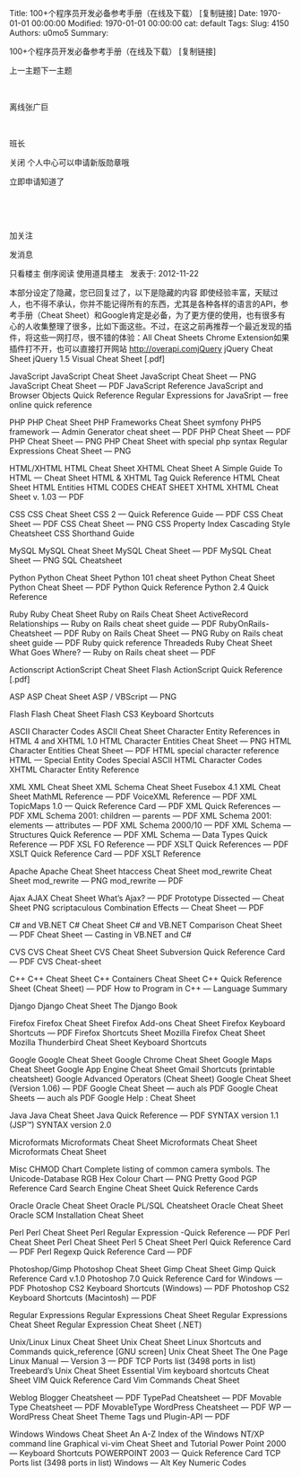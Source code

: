 Title: 100+个程序员开发必备参考手册（在线及下载） [复制链接]
Date: 1970-01-01 00:00:00
Modified: 1970-01-01 00:00:00
cat: default
Tags: 
Slug: 4150
Authors: u0mo5 
Summary: 



100+个程序员开发必备参考手册（在线及下载） [复制链接]



上一主题下一主题



 





离线张广巨

 


班长






关闭
个人中心可以申请新版勋章哦

立即申请知道了



 




 





加关注

发消息






只看楼主 倒序阅读 使用道具楼主   发表于: 2012-11-22
 
 


本部分设定了隐藏，您已回复过了，以下是隐藏的内容
即使经验丰富，天赋过人，也不得不承认，你并不能记得所有的东西，尤其是各种各样的语言的API，参考手册（Cheat Sheet）和Google肯定是必备，为了更方便的使用，也有很多有心的人收集整理了很多，比如下面这些。不过，在这之前再推荐一个最近发现的插件，将这些一网打尽，很不错的体验：All Cheat Sheets Chrome Extension如果插件打不开，也可以直接打开网站 http://overapi.comjQuery
jQuery Cheat Sheet
jQuery 1.5 Visual Cheat Sheet [.pdf]


JavaScript
JavaScript Cheat Sheet
JavaScript Cheat Sheet — PNG
JavaScript Cheat Sheet — PDF
JavaScript Reference
JavaScript and Browser Objects Quick Reference
Regular Expressions for JavaSript — free online quick reference


PHP
PHP Cheat Sheet
PHP Frameworks Cheat Sheet
symfony PHP5 framework — Admin Generator cheat sheet — PDF
PHP Cheat Sheet — PDF
PHP Cheat Sheet — PNG
PHP Cheat Sheet with special php syntax
Regular Expressions Cheat Sheet — PNG


HTML/XHTML
HTML Cheat Sheet
XHTML Cheat Sheet
A Simple Guide To HTML — Cheat Sheet
HTML &amp; XHTML Tag Quick Reference
HTML Cheat Sheet
HTML Entities
HTML CODES CHEAT SHEET
XHTML
XHTML Cheat Sheet v. 1.03 — PDF


CSS
CSS Cheat Sheet
CSS 2 — Quick Reference Guide — PDF
CSS Cheat Sheet — PDF
CSS Cheat Sheet — PNG
CSS Property Index
Cascading Style Cheatsheet
CSS Shorthand Guide


MySQL
MySQL Cheat Sheet
MySQL Cheat Sheet — PDF
MySQL Cheat Sheet — PNG
SQL Cheatsheet


Python
Python Cheat Sheet
Python 101 cheat sheet
Python Cheat Sheet
Python Cheat Sheet — PDF
Python Quick Reference
Python 2.4 Quick Reference


Ruby
Ruby Cheat Sheet
Ruby on Rails Cheat Sheet
ActiveRecord Relationships — Ruby on Rails cheat sheet guide — PDF
RubyOnRails-Cheatsheet — PDF
Ruby on Rails Cheat Sheet — PNG
Ruby on Rails cheat sheet guide — PDF
Ruby quick reference
Threadeds Ruby Cheat Sheet
What Goes Where? — Ruby on Rails cheat sheet — PDF


Actionscript
ActionScript Cheat Sheet
Flash ActionScript Quick Reference [.pdf]


ASP
ASP Cheat Sheet
ASP / VBScript — PNG


Flash
Flash Cheat Sheet
Flash CS3 Keyboard Shortcuts


ASCII Character Codes
ASCII Cheat Sheet
Character Entity References in HTML 4 and XHTML 1.0
HTML Character Entities Cheat Sheet — PNG
HTML Character Entities Cheat Sheet — PDF
HTML special character reference
HTML — Special Entity Codes
Special ASCII HTML Character Codes
XHTML Character Entity Reference


XML
XML Cheat Sheet
XML Schema Cheat Sheet
Fusebox 4.1 XML Cheat Sheet
MathML Reference — PDF
VoiceXML Reference — PDF
XML TopicMaps 1.0 — Quick Reference Card — PDF
XML Quick References — PDF
XML Schema 2001: children — parents — PDF
XML Schema 2001: elements — attributes — PDF
XML Schema 2000/10 — PDF
XML Schema — Structures Quick Reference — PDF
XML Schema — Data Types Quick Reference — PDF
XSL FO Reference — PDF
XSLT Quick References — PDF
XSLT Quick Reference Card — PDF
XSLT Reference


Apache
Apache Cheat Sheet
htaccess Cheat Sheet
mod_rewrite Cheat Sheet
mod_rewrite — PNG
mod_rewrite — PDF


Ajax
AJAX Cheat Sheet
What’s Ajax? — PDF
Prototype Dissected — Cheat Sheet PNG
scriptaculous Combination Effects — Cheat Sheet — PDF


C# and VB.NET
C# Cheat Sheet
C# and VB.NET Comparison Cheat Sheet — PDF
Cheat Sheet — Casting in VB.NET and C#


CVS
CVS Cheat Sheet
CVS Cheat Sheet
Subversion Quick Reference Card — PDF
CVS Cheat-sheet


C++
C++ Cheat Sheet
C++ Containers Cheat Sheet
C++ Quick Reference Sheet (Cheat Sheet) — PDF
How to Program in C++ — Language Summary


Django
Django Cheat Sheet
The Django Book


Firefox
Firefox Cheat Sheet
Firefox Add-ons Cheat Sheet
Firefox Keyboard Shortcuts — PDF
Firefox Shortcuts Sheet
Mozilla Firefox Cheat Sheet
Mozilla Thunderbird Cheat Sheet
Keyboard Shortcuts


Google
Google Cheat Sheet
Google Chrome Cheat Sheet
Google Maps Cheat Sheet
Google App Engine Cheat Sheet
Gmail Shortcuts (printable cheatsheet)
Google Advanced Operators (Cheat Sheet)
Google Cheat Sheet (Version 1.06) — PDF
Google Cheat Sheet — auch als PDF
Google Cheat Sheets — auch als PDF
Google Help : Cheat Sheet


Java
Java Cheat Sheet
Java Quick Reference — PDF
SYNTAX version 1.1
(JSP™) SYNTAX version 2.0


Microformats
Microformats Cheat Sheet
Microformats Cheat Sheet
Microformats Cheat Sheet


Misc
CHMOD Chart
Complete listing of common camera symbols.
The Unicode-Database
RGB Hex Colour Chart — PNG
Pretty Good PGP Reference Card
Search Engine Cheat Sheet
Quick Reference Cards


Oracle
Oracle Cheat Sheet
Oracle PL/SQL Cheatsheet
Oracle Cheat Sheet
Oracle SCM Installation Cheat Sheet


Perl
Perl Cheat Sheet
Perl Regular Expression -Quick Reference — PDF
Perl Cheat Sheet
Perl Cheat Sheet
Perl 5 Cheat Sheet
Perl Quick Reference Card — PDF
Perl Regexp Quick Reference Card — PDF


Photoshop/Gimp
Photoshop Cheat Sheet
Gimp Cheat Sheet
Gimp Quick Reference Card v.1.0
Photoshop 7.0 Quick Reference Card for Windows — PDF
Photoshop CS2 Keyboard Shortcuts (Windows) — PDF
Photoshop CS2 Keyboard Shortcuts (Macintosh) — PDF


Regular Expressions
Regular Expressions Cheat Sheet
Regular Expressions Cheat Sheet
Regular Expression Cheat Sheet (.NET)


Unix/Linux
Linux Cheat Sheet
Unix Cheat Sheet
Linux Shortcuts and Commands
quick_reference [GNU screen]
Unix Cheat Sheet
The One Page Linux Manual — Version 3 — PDF
TCP Ports list (3498 ports in list)
Treebeard’s Unix Cheat Sheet
Essential Vim keyboard shortcuts Cheat Sheet
VIM Quick Reference Card
Vim Commands Cheat Sheet


Weblog
Blogger Cheatsheet — PDF
TypePad Cheatsheet — PDF
Movable Type Cheatsheet — PDF
MovableType
WordPress Cheatsheet — PDF
WP — WordPress Cheat Sheet Theme Tags und Plugin-API — PDF


Windows
Windows Cheat Sheet
An A-Z Index of the Windows NT/XP command line
Graphical vi-vim Cheat Sheet and Tutorial
Power Point 2000 — Keyboard Shortcuts
POWERPOINT 2003 — Quick Reference Card
TCP Ports list (3498 ports in list)
Windows — Alt Key Numeric Codes













